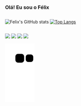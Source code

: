 ### Olá! Eu sou o Félix
##
  ![Felix's GitHub stats](https://github-readme-stats.vercel.app/api?username=danielfelix98&show_icons=true&theme=great-gatsby)
  [![Top Langs](https://github-readme-stats.vercel.app/api/top-langs/?username=danielfelix1998&theme=great-gatsby)](https://github.com/anuraghazra/github-readme-stats)
  
  ##
  
<div> 
  <a href="https://instagram.com/daniel.felix.98" target="_blank"><img src=https://img.shields.io/badge/Instagram-E4405F?style=for-the-badge&logo=instagram&logoColor=white target="_blank"></a>
  <a href="https://twitter.com/Fl1x1998" target="_blank"><img src=https://img.shields.io/badge/Twitter-1DA1F2?style=for-the-badge&logo=twitter&logoColor=white target="_blank"></a>
  <a href = "mailto:daniel.felix.work@gmail.com"><img src=https://img.shields.io/badge/Gmail-D14836?style=for-the-badge&logo=gmail&logoColor=white target="_blank"></a>
  <a href="https://www.linkedin.com/in/daniel-f%C3%A9lix-aab79821b/" target="_blank"><img src="https://img.shields.io/badge/-LinkedIn-%230077B5?style=for-the-badge&logo=linkedin&logoColor=white" target="_blank"></a>
</div>
  
  ![Snake animation](https://github.com/danielfelix98/danielfelix98/blob/output/github-contribution-grid-snake.svg)

